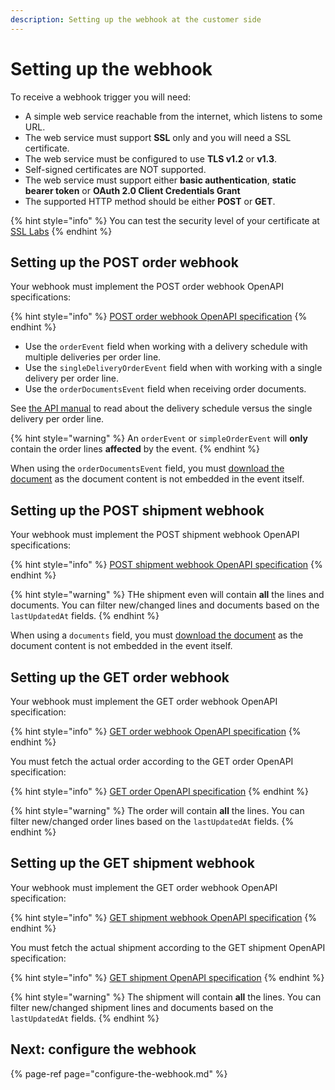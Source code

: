 ```yaml
---
description: Setting up the webhook at the customer side
---
```


# Setting up the webhook

To receive a webhook trigger you will need:

- A simple web service reachable from the internet, which listens to some URL.
- The web service must support **SSL** only and you will need a SSL certificate.
- The web service must be configured to use **TLS v1.2** or **v1.3**.
- Self-signed certificates are NOT supported.
- The web service must support either  **basic authentication**, **static bearer token** or **OAuth 2.0 Client Credentials Grant**
- The supported HTTP method should be either **POST** or **GET**.

{% hint style="info" %}
You can test the security level of your certificate at [SSL Labs](https://www.ssllabs.com/ssltest/)
{% endhint %}

## Setting up the POST order webhook

Your webhook must implement the POST order webhook OpenAPI specifications:

{% hint style="info" %}
[POST order webhook OpenAPI specification](https://swagger-ui.accp.tradecloud1.com/?url=https://api.accp.tradecloud1.com/v2/order-webhook-connector/specs.yaml#/order-webhook%20endpoints/webhookPost)
{% endhint %}

- Use the `orderEvent` field when working with a delivery schedule with multiple deliveries per order line.
- Use the `singleDeliveryOrderEvent` field when with working with a single delivery per order line.
- Use the `orderDocumentsEvent` field when receiving order documents.

See [the API manual](https://docs.tradecloud1.com/api/introduction/api/delivery-schedule) to read about the delivery schedule versus the single delivery per order line.

{% hint style="warning" %}
An `orderEvent` or `simpleOrderEvent` will **only** contain the order lines **affected** by the event.
{% endhint %}

When using the `orderDocumentsEvent` field, you must [download the document](https://docs.tradecloud1.com/api/processes/order/buyer/receive/download-document) as the document content is not embedded in the event itself.

## Setting up the POST shipment webhook

Your webhook must implement the POST shipment webhook OpenAPI specifications: 

{% hint style="info" %}
[POST shipment webhook OpenAPI specification](https://swagger-ui.accp.tradecloud1.com/?url=https://api.accp.tradecloud1.com/v2/shipment-webhook-connector/specs.yaml#/shipment-webhook%20endpoints/webhookPost)
{% endhint %}

{% hint style="warning" %}
THe shipment even will contain **all** the lines and documents.
You can filter new/changed lines and documents based on the `lastUpdatedAt` fields.
{% endhint %}

When using a `documents` field, you must [download the document](https://docs.tradecloud1.com/api/processes/shipment/buyer/receive/download-document) as the document content is not embedded in the event itself.

## Setting up the GET order webhook

Your webhook must implement the GET order webhook OpenAPI specification:

{% hint style="info" %}
[GET order webhook OpenAPI specification](https://swagger-ui.accp.tradecloud1.com/?url=https://api.accp.tradecloud1.com/v2/order-webhook-connector/specs.yaml#/order-webhook%20endpoints/webhookGet)
{% endhint %}

You must fetch the actual order according to the GET order OpenAPI specification:

{% hint style="info" %}
[GET order OpenAPI specification](https://swagger-ui.accp.tradecloud1.com/?url=https://api.accp.tradecloud1.com/v2/order/specs.yaml#/order/getOrderByIdRoute)
{% endhint %}

{% hint style="warning" %}
The order will contain **all** the lines.
You can filter new/changed order lines based on the `lastUpdatedAt` fields.
{% endhint %}

## Setting up the GET shipment webhook

Your webhook must implement the GET order webhook OpenAPI specification:

{% hint style="info" %}
[GET shipment webhook OpenAPI specification](https://swagger-ui.accp.tradecloud1.com/?url=https://api.accp.tradecloud1.com/v2/shipment-webhook-connector/specs.yaml#/shipment-webhook%20endpoints/webhookGet)
{% endhint %}

You must fetch the actual shipment according to the GET shipment OpenAPI specification:

{% hint style="info" %}
[GET shipment OpenAPI specification](https://swagger-ui.accp.tradecloud1.com/?url=https://api.accp.tradecloud1.com/v2/shipment/specs.yaml#/shipment/getShipmentByIdRoute)
{% endhint %}

{% hint style="warning" %}
The shipment will contain **all** the lines. 
You can filter new/changed shipment lines and documents based on the `lastUpdatedAt` fields.
{% endhint %}

## Next: configure the webhook

{% page-ref page="configure-the-webhook.md" %}
